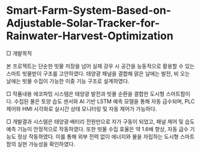 # Smart-Farm-System-Based-on-Adjustable-Solar-Tracker-for-Rainwater-Harvest-Optimization
□ 개발목적

본 프로젝트는 단순한 빗물 저장을 넘어 실제 강우 시 공간을 능동적으로 활용할 수 있는 스마트 빗물받이 구조를 고안하였다. 태양광 패널을 결합해 맑은 날에는 발전, 비 오는 날에는 빗물 수집이 가능한 이중 기능 구조로 설계하였다.

□ 작품내용
에코파밍 시스템은 태양광 발전과 빗물 순환을 결합한 도시형 스마트팜이다. 수집된 물은 토양 습도 센서와 AI 기반 LSTM 예측 모델을 통해 자동 급수되며, PLC 제어와 HMI 시각화로 실시간 상태 모니터링 및 자동 제어가 가능하다.

□ 개발결과
시스템은 태양광·배터리 전원만으로 자가 구동이 되었고, 패널 제어 및 습도 예측 기능이 안정적으로 작동하였다. 또한 빗물 수집 효율은 약 1.6배 향상, 자동 급수 기능도 정상 작동하였다. 이를 통해 외부 전력 없이 에너지와 물을 자립하는 도시형 스마트팜의 실현 가능성을 확인하였다.
